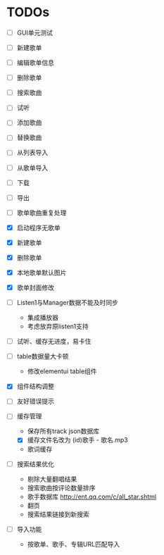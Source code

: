 
TODOs
===

- [ ] GUI单元测试

 - [ ] 新建歌单
 - [ ] 编辑歌单信息
 - [ ] 删除歌单
 
 - [ ] 搜索歌曲
 - [ ] 试听
 - [ ] 添加歌曲
 - [ ] 替换歌曲
 
 - [ ] 从列表导入
 - [ ] 从歌单导入
 
 - [ ] 下载
 - [ ] 导出
 
- [ ] 歌单歌曲重复处理
- [x] 启动程序无歌单
- [x] 新建歌单
- [x] 删除歌单
- [x] 本地歌单默认图片
- [x] 歌单封面修改

- [ ] Listen1与Manager数据不能及时同步
  - 集成播放器
  - 考虑放弃原listen1支持 

- [ ] 试听、缓存无进度，易卡住

- [ ] table数据量大卡顿
  - 修改elementui table组件
  
- [x] 组件结构调整
- [ ] 友好错误提示

- [ ] 缓存管理
  - 保存所有track json数据库
  - [x] 缓存文件名改为 (id)歌手 - 歌名.mp3
  - 歌词缓存
 
- [ ] 搜索结果优化
  - 剔除大量翻唱结果
  - 搜索歌曲按评论数量排序
  - 歌手数据库 http://ent.qq.com/c/all_star.shtml
  - 翻页
  - 搜索结果链接到新搜索
    
- [ ] 导入功能    
    - 按歌单、歌手、专辑URL匹配导入
